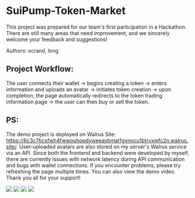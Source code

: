 # SuiPump-Token-Market
This project was prepared for our team's first participation in a Hackathon. There are still many areas that need improvement, and we sincerely welcome your feedback and suggestions!

Authors: ocrand, long

## Project Workflow:

The user connects their wallet -> begins creating a token -> enters information and uploads an avatar -> initiates token creation -> upon completion, the page automatically redirects to the token trading information page -> the user can then buy or sell the token.

## PS:

The demo project is deployed on Walrus Site: https://6c3c7hcsfwh4fwwouhopdyweeaybmat1gynncu1btrvxiefc2n.walrus.site/. User-uploaded avatars are also stored on my server's Walrus service via an API. Since both the frontend and backend were developed by myself, there are currently issues with network latency during API communication and bugs with wallet connections. If you encounter problems, please try refreshing the page multiple times. You can also view the demo video. Thank you all for your support!

<img src="https://raw.githubusercontent.com/Ocrand/SuiPump-Token-Market/main/image/image1.png" />

<img src="https://raw.githubusercontent.com/Ocrand/SuiPump-Token-Market/main/image/image2.png" />

<img src="https://raw.githubusercontent.com/Ocrand/SuiPump-Token-Market/main/image/image3.png" />

<img src="https://raw.githubusercontent.com/Ocrand/SuiPump-Token-Market/main/image/image4.png" />
